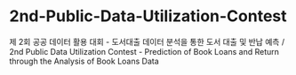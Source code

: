 # 2nd-Public-Data-Utilization-Contest
제 2회 공공 데이터 활용 대회 - 도서대출 데이터 분석을 통한 도서 대출 및 반납 예측 / 2nd Public Data Utilization Contest - Prediction of Book Loans and Return through the Analysis of Book Loans Data
